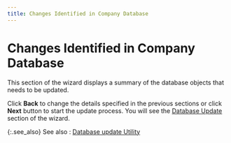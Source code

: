 ```yaml
---
title: Changes Identified in Company Database
---
```


# Changes Identified in Company Database


This section of the wizard displays a summary of the database objects  that needs to be updated.


Click **Back** to change the details  specified in the previous sections or click **Next**  button to start the update process. You will see the [Database  Update]({{site.advutl_baseurl}}/database-update-utility/wizard/dbupdate_database_update.html) section of the wizard.


{:.see_also}
See also
: [Database  update Utility]({{site.advutl_baseurl}}/database-update-utility/dbupdate_database_update_utility.html)
